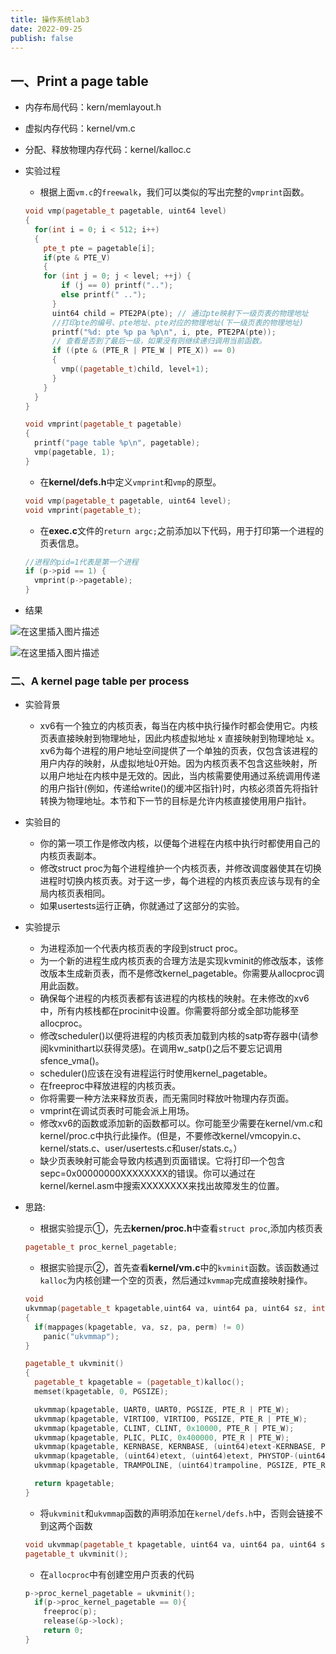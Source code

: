 ```yaml
---
title: 操作系统lab3
date: 2022-09-25
publish: false
---
```


## 一、Print a page table

* 内存布局代码：kern/memlayout.h
* 虚拟内存代码：kernel/vm.c
* 分配、释放物理内存代码：kernel/kalloc.c 

* 实验过程

  * 根据上面`vm.c`的`freewalk`，我们可以类似的写出完整的`vmprint`函数。 

  ```cpp
  void vmp(pagetable_t pagetable, uint64 level)
  {
    for(int i = 0; i < 512; i++)
    {
      pte_t pte = pagetable[i];
      if(pte & PTE_V)
      {
  	  for (int j = 0; j < level; ++j) {
          if (j == 0) printf("..");
          else printf(" ..");
        }
        uint64 child = PTE2PA(pte); // 通过pte映射下一级页表的物理地址
        //打印pte的编号、pte地址、pte对应的物理地址(下一级页表的物理地址)
        printf("%d: pte %p pa %p\n", i, pte, PTE2PA(pte));
        // 查看是否到了最后一级，如果没有则继续递归调用当前函数。
        if ((pte & (PTE_R | PTE_W | PTE_X)) == 0)
        {
          vmp((pagetable_t)child, level+1);
        }    
      }
    }
  }
  
  void vmprint(pagetable_t pagetable)
  {
    printf("page table %p\n", pagetable);
    vmp(pagetable, 1);
  }
  ```

  *  在**kernel/defs.h**中定义`vmprint`和`vmp`的原型。 

  ```cpp
  void vmp(pagetable_t pagetable, uint64 level);
  void vmprint(pagetable_t);
  ```

  *  在**exec.c**文件的`return argc;`之前添加以下代码，用于打印第一个进程的页表信息。 

  ```cpp
  //进程的pid=1代表是第一个进程
  if (p->pid == 1) {
  	vmprint(p->pagetable);
  }
  ```

* 结果

![在这里插入图片描述](https://img-blog.csdnimg.cn/bd37d1c4c24e437f8b436c07e045d272.png)

![在这里插入图片描述](https://img-blog.csdnimg.cn/8b40e4d81b00429b83450dac8405e5a5.png)

### 二、A kernel page table per process

* 实验背景
  * xv6有一个独立的内核页表，每当在内核中执行操作时都会使用它。内核页表直接映射到物理地址，因此内核虚拟地址 x 直接映射到物理地址 x。xv6为每个进程的用户地址空间提供了一个单独的页表，仅包含该进程的用户内存的映射，从虚拟地址0开始。因为内核页表不包含这些映射，所以用户地址在内核中是无效的。因此，当内核需要使用通过系统调用传递的用户指针(例如，传递给write()的缓冲区指针)时，内核必须首先将指针转换为物理地址。本节和下一节的目标是允许内核直接使用用户指针。

* 实验目的

  * 你的第一项工作是修改内核，以便每个进程在内核中执行时都使用自己的内核页表副本。
  * 修改struct proc为每个进程维护一个内核页表，并修改调度器使其在切换进程时切换内核页表。对于这一步，每个进程的内核页表应该与现有的全局内核页表相同。
  * 如果usertests运行正确，你就通过了这部分的实验。

* 实验提示

  * 为进程添加一个代表内核页表的字段到struct proc。
  * 为一个新的进程生成内核页表的合理方法是实现kvminit的修改版本，该修改版本生成新页表，而不是修改kernel_pagetable。你需要从allocproc调用此函数。
  * 确保每个进程的内核页表都有该进程的内核栈的映射。在未修改的xv6中，所有内核栈都在procinit中设置。你需要将部分或全部功能移至allocproc。
  * 修改scheduler()以便将进程的内核页表加载到内核的satp寄存器中(请参阅kvminithart以获得灵感)。在调用w_satp()之后不要忘记调用sfence_vma()。
  * scheduler()应该在没有进程运行时使用kernel_pagetable。
  * 在freeproc中释放进程的内核页表。
  * 你将需要一种方法来释放页表，而无需同时释放叶物理内存页面。
  * vmprint在调试页表时可能会派上用场。
  * 修改xv6的函数或添加新的函数都可以。你可能至少需要在kernel/vm.c和kernel/proc.c中执行此操作。(但是，不要修改kernel/vmcopyin.c、kernel/stats.c、user/usertests.c和user/stats.c。）
  * 缺少页表映射可能会导致内核遇到页面错误。它将打印一个包含sepc=0x00000000XXXXXXXX的错误。你可以通过在kernel/kernel.asm中搜索XXXXXXXX来找出故障发生的位置。

* 思路:

  *   根据实验提示①，先去**kernen/proc.h**中查看`struct proc`,添加内核页表

  ```cpp
  pagetable_t proc_kernel_pagetable; 
  ```

  *  根据实验提示②，首先查看**kernel/vm.c**中的`kvminit`函数。该函数通过`kalloc`为内核创建一个空的页表，然后通过`kvmmap`完成直接映射操作。 

  ```cpp
  void
  ukvmmap(pagetable_t kpagetable,uint64 va, uint64 pa, uint64 sz, int perm)
  {
    if(mappages(kpagetable, va, sz, pa, perm) != 0)
      panic("ukvmmap");
  }
  
  pagetable_t ukvminit()
  {
    pagetable_t kpagetable = (pagetable_t)kalloc();
    memset(kpagetable, 0, PGSIZE);
  
    ukvmmap(kpagetable, UART0, UART0, PGSIZE, PTE_R | PTE_W);
    ukvmmap(kpagetable, VIRTIO0, VIRTIO0, PGSIZE, PTE_R | PTE_W);
    ukvmmap(kpagetable, CLINT, CLINT, 0x10000, PTE_R | PTE_W);
    ukvmmap(kpagetable, PLIC, PLIC, 0x400000, PTE_R | PTE_W);
    ukvmmap(kpagetable, KERNBASE, KERNBASE, (uint64)etext-KERNBASE, PTE_R | PTE_X);
    ukvmmap(kpagetable, (uint64)etext, (uint64)etext, PHYSTOP-(uint64)etext, PTE_R | PTE_W);
    ukvmmap(kpagetable, TRAMPOLINE, (uint64)trampoline, PGSIZE, PTE_R | PTE_X);
  
    return kpagetable;
  }
  ```

  *  将`ukvminit`和`ukvmmap`函数的声明添加在`kernel/defs.h`中，否则会链接不到这两个函数 

  ```cpp
  void ukvmmap(pagetable_t kpagetable, uint64 va, uint64 pa, uint64 sz, int perm);
  pagetable_t ukvminit();
  ```

  *  在`allocproc`中有创建空用户页表的代码 

  ```cpp
  p->proc_kernel_pagetable = ukvminit();
    if(p->proc_kernel_pagetable == 0){
  	  freeproc(p);
  	  release(&p->lock);
  	  return 0;
  }
  ```

  